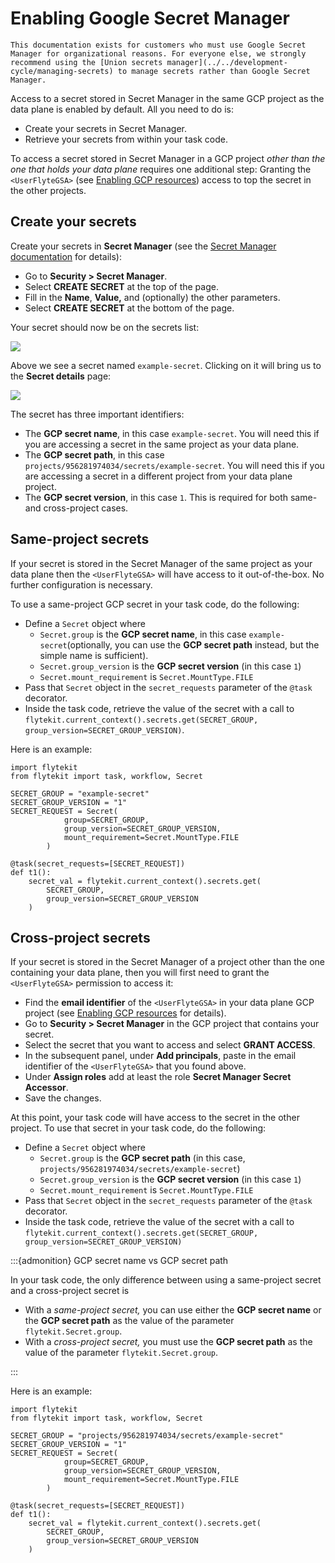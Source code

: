 # Enabling Google Secret Manager

```{note}
This documentation exists for customers who must use Google Secret Manager for organizational reasons. For everyone else, we strongly recommend using the [Union secrets manager](../../development-cycle/managing-secrets) to manage secrets rather than Google Secret Manager.
```

Access to a secret stored in Secret Manager in the same GCP project as the data plane is enabled by default.
All you need to do is:

* Create your secrets in Secret Manager.
* Retrieve your secrets from within your task code.

To access a secret stored in Secret Manager in a GCP project _other than the one that holds your data plane_ requires one additional step:
Granting the `<UserFlyteGSA>` (see [Enabling GCP resources](./index)) access to top the secret in the other projects.

## Create your secrets

Create your secrets in **Secret Manager** (see the [Secret Manager documentation](https://cloud.google.com/secret-manager/docs) for details):

* Go to **Security > Secret Manager**.
* Select **CREATE SECRET** at the top of the page.
* Fill in the **Name**, **Value,** and (optionally) the other parameters.
* Select **CREATE SECRET** at the bottom of the page.

Your secret should now be on the secrets list:

![](/_static/images/secret-manager.png)

Above we see a secret named `example-secret`.
Clicking on it will bring us to the **Secret details** page:

![](/_static/images/secret-details.png)

The secret has three important identifiers:

* The **GCP secret name**, in this case `example-secret`.
You will need this if you are accessing a secret in the same project as your data plane.
* The **GCP secret path**, in this case `projects/956281974034/secrets/example-secret`.
You will need this if you are accessing a secret in a different project from your data plane project.
* The **GCP secret version**, in this case `1`.
This is required for both same- and cross-project cases.

## Same-project secrets

If your secret is stored in the Secret Manager of the same project as your data plane then the `<UserFlyteGSA>` will have access to it out-of-the-box.
No further configuration is necessary.

To use a same-project GCP secret in your task code, do the following:

* Define a `Secret` object where
  * `Secret.group` is the **GCP secret name**, in this case `example-secret`(optionally, you can use the **GCP secret path** instead, but the simple name is sufficient).
  * `Secret.group_version` is the **GCP secret version** (in this case `1`)
  * `Secret.mount_requirement` is `Secret.MountType.FILE`
* Pass that `Secret` object in the `secret_requests` parameter of the `@task` decorator.
* Inside the task code, retrieve the value of the secret with a call to
`flytekit.current_context().secrets.get(SECRET_GROUP, group_version=SECRET_GROUP_VERSION)`.

Here is an example:

```{code-block} python
import flytekit
from flytekit import task, workflow, Secret

SECRET_GROUP = "example-secret"
SECRET_GROUP_VERSION = "1"
SECRET_REQUEST = Secret(
            group=SECRET_GROUP,
            group_version=SECRET_GROUP_VERSION,
            mount_requirement=Secret.MountType.FILE
        )

@task(secret_requests=[SECRET_REQUEST])
def t1():
    secret_val = flytekit.current_context().secrets.get(
        SECRET_GROUP,
        group_version=SECRET_GROUP_VERSION
    )
```

## Cross-project secrets

If your secret is stored in the Secret Manager of a project other than the one containing your data plane, then you will first need to grant the `<UserFlyteGSA>` permission to access it:

* Find the **email identifier** of the `<UserFlyteGSA>` in your data plane GCP project (see [Enabling GCP resources](./index) for details).
* Go to **Security > Secret Manager** in the GCP project that contains your secret.
* Select the secret that you want to access and select **GRANT ACCESS**.
* In the subsequent panel, under **Add principals**, paste in the email identifier of the `<UserFlyteGSA>` that you found above.
* Under **Assign roles** add at least the role **Secret Manager Secret Accessor**.
* Save the changes.

At this point, your task code will have access to the secret in the other project. To use that secret in your task code, do the following:

* Define a `Secret` object where
  * `Secret.group` is the **GCP secret path** (in this case, `projects/956281974034/secrets/example-secret`)
  * `Secret.group_version` is the **GCP secret version** (in this case `1`)
  * `Secret.mount_requirement` is `Secret.MountType.FILE`
* Pass that `Secret` object in the `secret_requests` parameter of the `@task` decorator.
* Inside the task code, retrieve the value of the secret with a call to\
`flytekit.current_context().secrets.get(SECRET_GROUP, group_version=SECRET_GROUP_VERSION)`

:::{admonition} GCP secret name vs GCP secret path

In your task code, the only difference between using a same-project secret and a cross-project secret is

* With a _same-project secret,_ you can use either the **GCP secret name** or the **GCP secret path** as the value of the parameter `flytekit.Secret.group`.
* With a _cross-project secret,_ you must use the **GCP secret path** as the value of the parameter `flytekit.Secret.group`.

:::

Here is an example:

```{code-block} python
import flytekit
from flytekit import task, workflow, Secret

SECRET_GROUP = "projects/956281974034/secrets/example-secret"
SECRET_GROUP_VERSION = "1"
SECRET_REQUEST = Secret(
            group=SECRET_GROUP,
            group_version=SECRET_GROUP_VERSION,
            mount_requirement=Secret.MountType.FILE
        )

@task(secret_requests=[SECRET_REQUEST])
def t1():
    secret_val = flytekit.current_context().secrets.get(
        SECRET_GROUP,
        group_version=SECRET_GROUP_VERSION
    )
```
